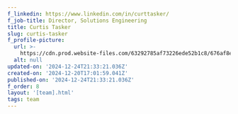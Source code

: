 ```yaml
---
f_linkedin: https://www.linkedin.com/in/curttasker/
f_job-title: Director, Solutions Engineering
title: Curtis Tasker
slug: curtis-tasker
f_profile-picture:
  url: >-
    https://cdn.prod.website-files.com/63292785af73226ede52b1c8/676af8e26f2bdcaefd29e82b_Curtis%20Tasker.avif
  alt: null
updated-on: '2024-12-24T21:33:21.036Z'
created-on: '2024-12-20T17:01:59.041Z'
published-on: '2024-12-24T21:33:21.036Z'
f_order: 8
layout: '[team].html'
tags: team
---
```




